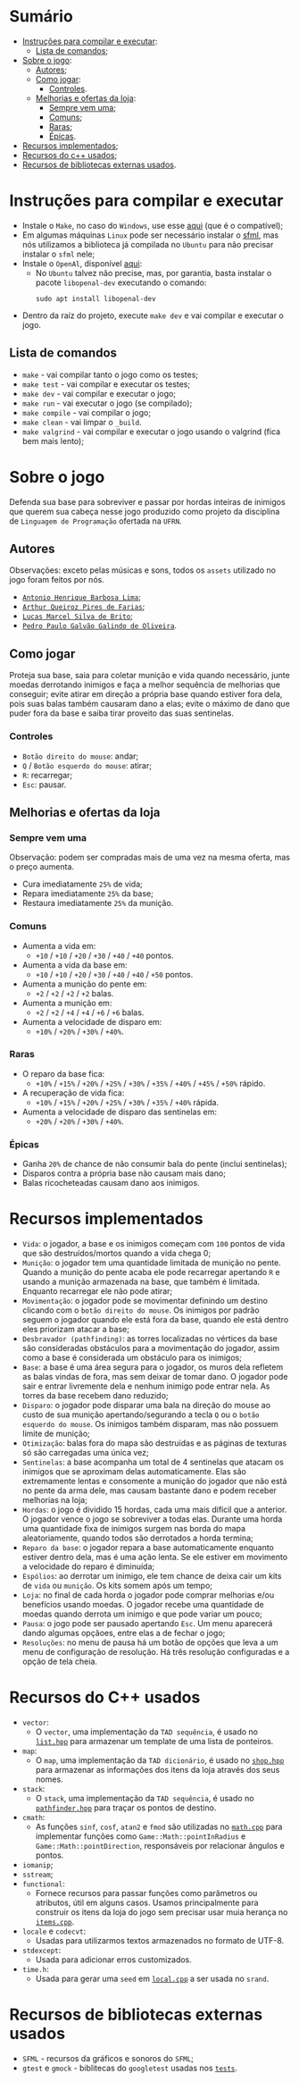 # Sumário
- [Instruções para compilar e executar](#instruções-para-compilar-e-executar):
  - [Lista de comandos](#comandos-gerais);
- [Sobre o jogo](#sobre-o-jogo):
  - [Autores](#autores);
  - [Como jogar](#como-jogar):
    - [Controles](#controles).
  - [Melhorias e ofertas da loja](#melhorias-e-ofertas-da-loja):
    - [Sempre vem uma](#sempre-vem-uma);
    - [Comuns](#comuns);
    - [Raras](#raras);
    - [Épicas](#épicas).
- [Recursos implementados](#recursos-implementados);
- [Recursos do c++ usados](#recursos-do-c-usados);
- [Recursos de bibliotecas externas usados](#recursos-de-bibliotecas-externas-usados).

# Instruções para compilar e executar
- Instale o `Make`, no caso do `Windows`, use esse [aqui](_windows/winlibs-x86_64-posix-seh-gcc-13.1.0-mingw-w64msvcrt-11.0.0-r5.7z) (que é o compatível);
- Em algumas máquinas `Linux` pode ser necessário instalar o [sfml](https://www.sfml-dev.org/download/sfml/2.6.1/), mas nós utilizamos a biblioteca já compilada no `Ubuntu` para não precisar instalar o `sfml` nele;
- Instale o `OpenAl`, disponível [aqui](https://www.openal.org/downloads/):
    - No `Ubuntu` talvez não precise, mas, por garantia, basta instalar o pacote `libopenal-dev` executando o comando:
        ```
        sudo apt install libopenal-dev
        ```
- Dentro da raíz do projeto, execute `make dev` e vai compilar e executar o jogo.

## Lista de comandos
- `make` - vai compilar tanto o jogo como os testes;
- `make test` - vai compilar e executar os testes;
- `make dev` - vai compilar e executar o jogo;
- `make run` - vai executar o jogo (se compilado);
- `make compile` - vai compilar o jogo;
- `make clean` - vai limpar o `_build`.
- `make valgrind` - vai compilar e executar o jogo usando o valgrind (fica bem mais lento);

# Sobre o jogo
Defenda sua base para sobreviver e passar por hordas inteiras de inimigos que querem sua cabeça nesse jogo produzido como projeto da disciplina de `Linguagem de Programação` ofertada na `UFRN`.

## Autores
Observações: exceto pelas músicas e sons, todos os `assets` utilizado no jogo foram feitos por nós.
- [`Antonio Henrique Barbosa Lima`](https://github.com/HenriqueeeBL);
- [`Arthur Queiroz Pires de Farias`](https://github.com/MisterR2);
- [`Lucas Marcel Silva de Brito`](https://github.com/L-Marcel);
- [`Pedro Paulo Galvão Galindo de Oliveira`](https://github.com/Pedr0P4).

## Como jogar
Proteja sua base, saia para coletar munição e vida quando necessário, junte moedas derrotando inimigos e faça a melhor sequência de melhorias que conseguir; evite atirar em direção a própria base quando estiver fora dela, pois suas balas também causaram dano a elas; evite o máximo de dano que puder fora da base e saiba tirar proveito das suas sentinelas.

### Controles
- `Botão direito do mouse`: andar;
- `Q` / `Botão esquerdo do mouse`: atirar;
- `R`: recarregar;
- `Esc`: pausar.

## Melhorias e ofertas da loja
### Sempre vem uma
Observação: podem ser compradas mais de uma vez na mesma oferta, mas o preço aumenta.
- Cura imediatamente `25%` de vida;
- Repara imediatamente `25%` da base;
- Restaura imediatamente `25%` da munição.
### Comuns
- Aumenta a vida em:
  - `+10` / `+10` / `+20` / `+30` / `+40` / `+40` pontos.
- Aumenta a vida da base em:
  - `+10` / `+10` / `+20` / `+30` / `+40` / `+40` / `+50` pontos.
- Aumenta a munição do pente em:
  - `+2` / `+2` / `+2` / `+2` balas.
- Aumenta a munição em:
  - `+2` / `+2` / `+4` / `+4` / `+6` / `+6` balas.
- Aumenta a velocidade de disparo em:
  - `+10%` / `+20%` / `+30%` / `+40%`.
### Raras
- O reparo da base fica:
  - `+10%` / `+15%` / `+20%` / `+25%` / `+30%` / `+35%` / `+40%` / `+45%` / `+50%` rápido.
- A recuperação de vida fica:
  - `+10%` / `+15%` / `+20%` / `+25%` / `+30%` / `+35%` / `+40%` rápida.
- Aumenta a velocidade de disparo das sentinelas em:
  - `+20%` / `+20%` / `+30%` / `+40%`.
### Épicas
- Ganha `20%` de chance de não consumir bala do pente (inclui sentinelas);
- Disparos contra a própria base não causam mais dano;
- Balas ricocheteadas causam dano aos inimigos.

# Recursos implementados
- `Vida`: o jogador, a base e os inimigos começam com `100` pontos de vida que são destruídos/mortos quando a vida chega 0;
- `Munição`: o jogador tem uma quantidade limitada de munição no pente. Quando a munição do pente acaba ele pode recarregar apertando `R` e usando a munição armazenada na base, que também é limitada. Enquanto recarregar ele não pode atirar;
- `Movimentação`: o jogador pode se movimentar definindo um destino clicando com o `botão direito do mouse`. Os inimigos por padrão seguem o jogador quando ele está fora da base, quando ele está dentro eles priorizam atacar a base;
- `Desbravador (pathfinding)`: as torres localizadas no vértices da base são consideradas obstáculos para a movimentação do jogador, assim como a base é considerada um obstáculo para os inimigos;
- `Base`: a base é uma área segura para o jogador, os muros dela refletem as balas vindas de fora, mas sem deixar de tomar dano. O jogador pode sair e entrar livremente dela e nenhum inimigo pode entrar nela. As torres da base recebem dano reduzido;
- `Disparo`: o jogador pode disparar uma bala na direção do mouse ao custo de sua munição apertando/segurando a tecla `Q` ou o `botão esquerdo do mouse`. Os inimigos também disparam, mas não possuem limite de munição;
- `Otimização`: balas fora do mapa são destruídas e as páginas de texturas só são carregadas uma única vez;
- `Sentinelas`: a base acompanha um total de 4 sentinelas que atacam os inimigos que se aproximam delas automaticamente. Elas são extremamente lentas e consomente a munição do jogador que não está no pente da arma dele, mas causam bastante dano e podem receber melhorias na loja;
- `Hordas`: o jogo é dividido 15 hordas, cada uma mais difícil que a anterior. O jogador vence o jogo se sobreviver a todas elas. Durante uma horda uma quantidade fixa de inimigos surgem nas borda do mapa aleatoriamente, quando todos são derrotados a horda termina;
- `Reparo da base`: o jogador repara a base automaticamente enquanto estiver dentro dela, mas é uma ação lenta. Se ele estiver em movimento a velocidade do reparo é diminuída;
- `Espólios`: ao derrotar um inimigo, ele tem chance de deixa cair um kits de `vida` ou `munição`. Os kits somem após um tempo;
- `Loja`: no final de cada horda o jogador pode comprar melhorias e/ou benefícios usando moedas. O jogador recebe uma quantidade de moedas quando derrota um inimigo e que pode variar um pouco;
- `Pausa`: o jogo pode ser pausado apertando `Esc`. Um menu aparecerá dando algumas opçãoes, entre elas a de fechar o jogo;
- `Resoluções`: no menu de pausa há um botão de opções que leva a um menu de configuração de resolução. Há três resolução configuradas e a opção de tela cheia.

# Recursos do C++ usados
- `vector`:
  - O `vector`, uma implementação da `TAD sequência`, é usado no [`list.hpp`](include/Engine/list.hpp) para armazenar um template de uma lista de ponteiros.
- `map`:
  - O `map`, uma implementação da `TAD dicionário`, é usado no [`shop.hpp`](include/Misc/shop.hpp) para armazenar as informações dos itens da loja através dos seus nomes.
- `stack`:
  - O `stack`, uma implementação da `TAD sequência`, é usado no [`pathfinder.hpp`](include/Misc/pathfinder.hpp) para traçar os pontos de destino.
- `cmath`:
  - As funções `sinf`, `cosf`, `atan2` e `fmod` são utilizadas no [`math.cpp`](src/Engine//math.cpp) para implementar funções como `Game::Math::pointInRadius` e `Game::Math::pointDirection`, responsáveis por relacionar ângulos e pontos.
- `iomanip`;
- `sstream`;
- `functional`:
  - Fornece recursos para passar funções como parâmetros ou atributos, útil em alguns casos. Usamos principalmente para construir os itens da loja do jogo sem precisar usar muia herança no [`items.cpp`](src/Misc/items.cpp).
- `locale` e `codecvt`:
  - Usadas para utilizarmos textos armazenados no formato de UTF-8.
- `stdexcept`:
  - Usada para adicionar erros customizados.
- `time.h`:
  - Usada para gerar uma `seed` em [`local.cpp`](src/Process/local.cpp) a ser usada no `srand`.

# Recursos de bibliotecas externas usados
- `SFML` - recursos da gráficos e sonoros do `SFML`;
- `gtest` e `gmock` - biblitecas do `googletest` usadas nos [`tests`](tests).